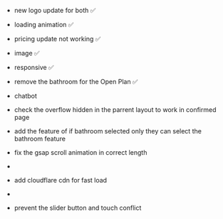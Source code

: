 - new logo update for both ✅
- loading animation ✅
- pricing update not working ✅
- image ✅
- responsive ✅
- remove the bathroom for the Open Plan ✅

- chatbot
- check the overflow hidden in the parrent layout to work in confirmed page

- add the feature of if bathroom selected only they can select the bathroom feature

- fix the gsap scroll animation in correct length
-
- add cloudflare cdn for fast load 
-
- prevent the slider button and touch conflict
